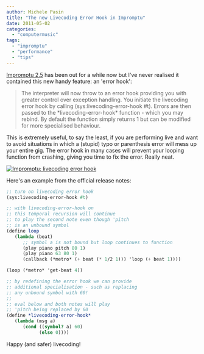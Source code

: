 ```yaml
---
author: Michele Pasin
title: "The new Livecoding Error Hook in Impromptu"
date: 2011-05-02
categories: 
  - "computermusic"
tags: 
  - "impromptu"
  - "performance"
  - "tips"
---
```


[Impromptu 2.5](http://impromptu.moso.com.au/) has been out for a while now but I've never realised it contained this new handy feature: an 'error hook':

> The interpreter will now throw to an error hook providing you with greater control over exception handling. You initiate the livecoding error hook by calling (sys:livecoding-error-hook #t). Errors are then passed to the \*livecoding-error-hook\* function - which you may rebind. By default the function simply returns 1 but can be modified for more specialised behaviour.

This is extremely useful, to say the least, if you are performing live and want to avoid situations in which a (stupid) typo or parenthesis error will mess up your entire gig. The error hook in many cases will prevent your looping function from crashing, giving you time to fix the error. Really neat.

[![Impromptu: livecoding error hook](../assets/images/6619819815_240eaf85dd_z.jpg)](http://www.flickr.com/photos/mikele/6619819815/ "Impromptu: livecoding error hook by MagIcReBirth, on Flickr")

Here's an example from the official release notes:

```scheme
;; turn on livecoding error hook
(sys:livecoding-error-hook #t)

;; with livecoding-error-hook on   
;; this temporal recursion will continue
;; to play the second note even though 'pitch
;; is an unbound symbol
(define loop
   (lambda (beat) 
      ;; symbol a is not bound but loop continues to function
      (play piano pitch 80 1)
      (play piano 63 80 1)
      (callback (*metro* (+ beat (* 1/2 1))) 'loop (+ beat 1))))

(loop (*metro* 'get-beat 4))

;; by redefining the error hook we can provide
;; additional specialisation - such as replacing
;; any unbound symbol with 60!
;; 
;; eval below and both notes will play
;; 'pitch being replaced by 60
(define *livecoding-error-hook* 
   (lambda (msg a) 
      (cond ((symbol? a) 60)
            (else 0))))

```

Happy (and safer) livecoding!
